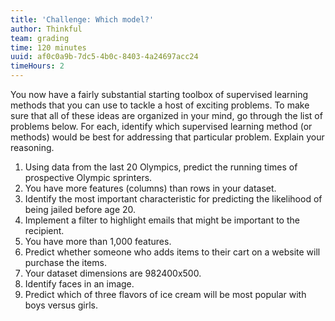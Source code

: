 ```yaml
---
title: 'Challenge: Which model?'
author: Thinkful
team: grading
time: 120 minutes
uuid: af0c0a9b-7dc5-4b0c-8403-4a24697acc24
timeHours: 2
---
```


You now have a fairly substantial starting toolbox of supervised learning methods that you can use to tackle a host of exciting problems. To make sure that all of these ideas are organized in your mind, go through the list of problems below. For each, identify which supervised learning method (or methods) would be best for addressing that particular problem. Explain your reasoning.

 1. Using data from the last 20 Olympics, predict the running times of prospective Olympic sprinters.
 2. You have more features (columns) than rows in your dataset.
 3. Identify the most important characteristic for predicting the likelihood of being jailed before age 20.
 4. Implement a filter to highlight emails that might be important to the recipient.
 5. You have more than 1,000 features.
 6. Predict whether someone who adds items to their cart on a website will purchase the items.
 7. Your dataset dimensions are 982400x500.
 8. Identify faces in an image.
 9. Predict which of three flavors of ice cream will be most popular with boys versus girls.
